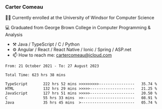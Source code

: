 ### Carter Comeau

🙋‍♂️ Currently enrolled at the University of Windsor for Computer Science

💻 Graduated from George Brown College in Computer Programming & Analysis

- ⚒️ Java / TypeScript / C / Python
- ⚙️ Angular / React / React Native / Ionic / Spring / ASP.net
- 📫 How to reach me: cartercomeau@icloud.com

<!--START_SECTION:waka-->

```txt
From: 21 October 2021 - To: 27 August 2023

Total Time: 623 hrs 38 mins

TypeScript       222 hrs 52 mins >>>>>>>>>----------------   35.74 %
HTML             132 hrs 29 mins >>>>>--------------------   21.25 %
JavaScript       127 hrs 51 mins >>>>>--------------------   20.50 %
C                55 hrs 33 mins  >>-----------------------   08.91 %
Java             35 hrs 45 mins  >------------------------   05.74 %
```

<!--END_SECTION:waka-->

